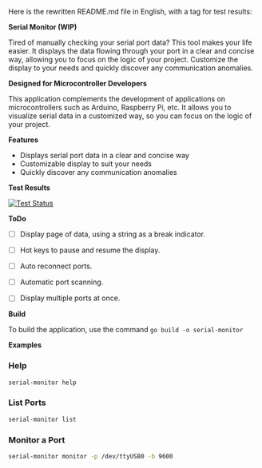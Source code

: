 

Here is the rewritten README.md file in English, with a tag for test results:


**Serial Monitor (WIP)**

Tired of manually checking your serial port data? This tool makes your life easier. It displays the data flowing through your port in a clear and concise way, allowing you to focus on the logic of your project. Customize the display to your needs and quickly discover any communication anomalies.


**Designed for Microcontroller Developers**

This application complements the development of applications on microcontrollers such as Arduino, Raspberry Pi, etc. It allows you to visualize serial data in a customized way, so you can focus on the logic of your project.


**Features**

* Displays serial port data in a clear and concise way
* Customizable display to suit your needs
* Quickly discover any communication anomalies


**Test Results**

[![Test Status](https://img.shields.io/badge/test-status-passing-brightgreen)](https://github.com/andressg79/serial-monitor/actions)

**ToDo**

* [ ] Display page of data, using a string as a break indicator.
* [ ] Hot keys to pause and resume the display.
* [ ] Auto reconnect ports.
* [ ] Automatic port scanning.
* [ ] Display multiple ports at once.


**Build**

To build the application, use the command `go build -o serial-monitor`


**Examples**

### Help

```bash
serial-monitor help
```

### List Ports

```bash
serial-monitor list
```

### Monitor a Port

```bash
serial-monitor monitor -p /dev/ttyUSB0 -b 9600
```
